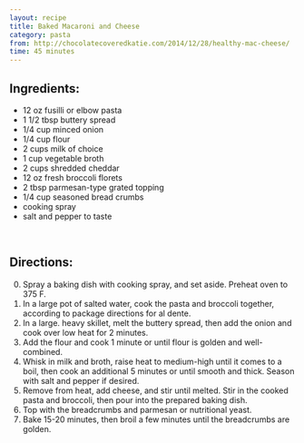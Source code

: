 ```yaml
---
layout: recipe
title: Baked Macaroni and Cheese
category: pasta
from: http://chocolatecoveredkatie.com/2014/12/28/healthy-mac-cheese/
time: 45 minutes
---
```


Ingredients:
------------

* 12 oz fusilli or elbow pasta
* 1 1/2 tbsp buttery spread
* 1/4 cup minced onion
* 1/4 cup flour
* 2 cups milk of choice
* 1 cup vegetable broth
* 2 cups shredded cheddar
* 12 oz fresh broccoli florets
* 2 tbsp parmesan-type grated topping 
* 1/4 cup seasoned bread crumbs
* cooking spray
* salt and pepper to taste

<br>

Directions:
-----------

0. Spray a baking dish with cooking spray, and set aside. Preheat oven to 375 F. 
1. In a large pot of salted water, cook the pasta and broccoli together, according to package directions for al dente. 
2. In a large. heavy skillet, melt the buttery spread, then add the onion and cook over low heat for 2 minutes. 
3. Add the flour and cook 1 minute or until flour is golden and well-combined. 
4. Whisk in milk and broth, raise heat to medium-high until it comes to a boil, then cook an additional 5 minutes or until smooth and thick. Season with salt and pepper if desired. 
5. Remove from heat, add cheese, and stir until melted. Stir in the cooked pasta and broccoli, then pour into the prepared baking dish. 
6. Top with the breadcrumbs and parmesan or nutritional yeast. 
7. Bake 15-20 minutes, then broil a few minutes until the breadcrumbs are golden. 
